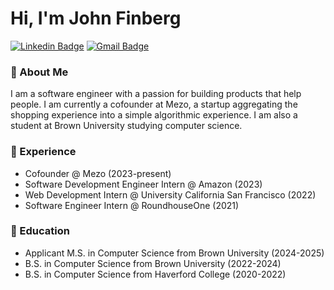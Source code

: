 # Hi, I'm John Finberg
[![Linkedin Badge](https://img.shields.io/badge/-John%20Finberg-blue?style=flat-square&logo=Linkedin&logoColor=white&link=https://www.linkedin.com/in/john-finberg)](https://www.linkedin.com/in/john-finberg)
[![Gmail Badge](https://img.shields.io/badge/-johnbfinberg@gmail.com-c14438?style=flat-square&logo=Gmail&logoColor=white&link=mailto:johnbfinberg@gmail.com)](mailto:johnbfinberg@gmail.com)

### 👋 About Me
I am a software engineer with a passion for building products that help people. I am currently a cofounder at Mezo, a startup aggregating the shopping experience into a simple algorithmic experience. I am also a student at Brown University studying computer science.

### 💼 Experience 
 - Cofounder @ Mezo (2023-present)
 - Software Development Engineer Intern @ Amazon (2023)
 - Web Development Intern @ University California San Francisco (2022)
 - Software Engineer Intern @ RoundhouseOne (2021)

### 🏫 Education
 - Applicant M.S. in Computer Science from Brown University (2024-2025)
 - B.S. in Computer Science from Brown University (2022-2024)
 - B.S. in Computer Science from Haverford College (2020-2022)

<!--
**John2360/john2360** is a ✨ _special_ ✨ repository because its `README.md` (this file) appears on your GitHub profile.

Here are some ideas to get you started:

- 🔭 I’m currently working on ...
- 🌱 I’m currently learning ...
- 👯 I’m looking to collaborate on ...
- 🤔 I’m looking for help with ...
- 💬 Ask me about ...
- 📫 How to reach me: ...
- 😄 Pronouns: ...
- ⚡ Fun fact: ...
-->
